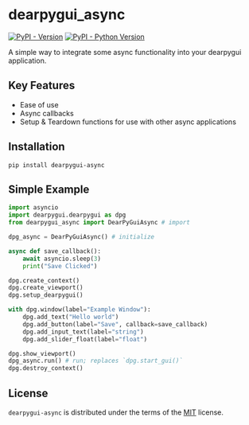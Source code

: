 # dearpygui_async

[![PyPI - Version](https://img.shields.io/pypi/v/dearpygui-async.svg)](https://pypi.org/project/dearpygui-async)
[![PyPI - Python Version](https://img.shields.io/pypi/pyversions/dearpygui-async.svg)](https://pypi.org/project/dearpygui-async)

A simple way to integrate some async functionality into your dearpygui application.

## Key Features

* Ease of use
* Async callbacks
* Setup & Teardown functions for use with other async applications

## Installation

```console
pip install dearpygui-async
```


## Simple Example

```py
import asyncio
import dearpygui.dearpygui as dpg
from dearpygui_async import DearPyGuiAsync # import

dpg_async = DearPyGuiAsync() # initialize

async def save_callback():
    await asyncio.sleep(3)
    print("Save Clicked")

dpg.create_context()
dpg.create_viewport()
dpg.setup_dearpygui()

with dpg.window(label="Example Window"):
    dpg.add_text("Hello world")
    dpg.add_button(label="Save", callback=save_callback)
    dpg.add_input_text(label="string")
    dpg.add_slider_float(label="float")

dpg.show_viewport()
dpg_async.run() # run; replaces `dpg.start_gui()`
dpg.destroy_context()

```

## License

`dearpygui-async` is distributed under the terms of the [MIT](https://spdx.org/licenses/MIT.html) license.
